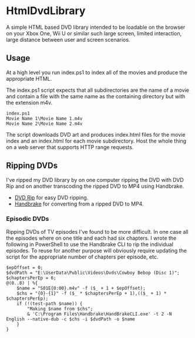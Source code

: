 # HtmlDvdLibrary

A simple HTML based DVD library intended to be loadable on the browser on your Xbox One, Wii U or similar such large screen, limited interaction, large distance between user and screen scenarios.

## Usage

At a high level you run index.ps1 to index all of the movies and produce the appropriate HTML.

The index.ps1 script expects that all subdirectories are the name of a movie and contain a file with the same name as the containing directory but with the extension m4v.

    index.ps1
    Movie Name 1\Movie Name 1.m4v
    Movie Name 2\Movie Name 2.m4v

The script downloads DVD art and produces index.html files for the movie index and an index.html for each movie subdirectory. Host the whole thing on a web server that supports HTTP range requests.

## Ripping DVDs

I've ripped my DVD library by on one computer ripping the DVD with DVD Rip and on another transcoding the ripped DVD to MP4 using Handbrake.

* [DVD Rip](http://lifehacker.com/355281/dvd-rip-automates-one-click-dvd-ripping) for easy DVD ripping.
* [Handbrake](http://lifehacker.com/most-popular-video-converter-handbrake-1206787968) for converting from a ripped DVD to MP4.

### Episodic DVDs

Ripping DVDs of TV episodes I've found to be more difficult. In one case all the episodes where on one title and each had six chapters. I wrote the following in PowerShell to use the Handbrake CLI to rip the individual episodes. To reuse for another purpose will obviously require updating the script for the appropriate number of chapters per episode, etc.

    $epOffset = 0;
    $dvdPath = "E:\UserData\Public\Videos\Dvds\Cowboy Bebop (Disc 1)";
    $chaptersPerEp = 6;
    @(0..8) | %{ 
        $name = "S01E{0:00}.m4v" -f ($_ + 1 + $epOffset);
        $chs = "{0}-{1}" -f ($_ * $chaptersPerEp + 1),(($_ + 1) * $chaptersPerEp);
        if (!(test-path $name)) { 
            "Making $name from $chs"; 
            & 'C:\Program Files\Handbrake\HandBrakeCLI.exe' -t 2 -N English --native-dub -c $chs -i $dvdPath -o $name  
        }
    }

